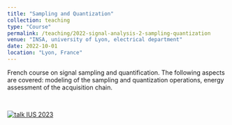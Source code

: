 ```yaml
---
title: "Sampling and Quantization"
collection: teaching
type: "Course"
permalink: /teaching/2022-signal-analysis-2-sampling-quantization
venue: "INSA, university of Lyon, electrical department"
date: 2022-10-01
location: "Lyon, France"
---
```


French course on signal sampling and quantification. The following aspects are covered: modeling of the sampling and quantization operations, energy assessment of the acquisition chain.

<br>

[![talk IUS 2023](https://olivier-bernard-creatis.github.io//images//teaching_signal_modeling_2023.png)](https://olivier-bernard-creatis.github.io//files//teaching_sampling_quantization_2023.pdf)




